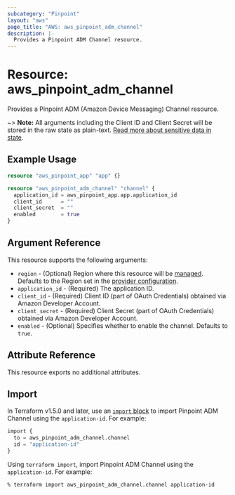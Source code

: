 ```yaml
---
subcategory: "Pinpoint"
layout: "aws"
page_title: "AWS: aws_pinpoint_adm_channel"
description: |-
  Provides a Pinpoint ADM Channel resource.
---
```


# Resource: aws_pinpoint_adm_channel

Provides a Pinpoint ADM (Amazon Device Messaging) Channel resource.

~> **Note:** All arguments including the Client ID and Client Secret will be stored in the raw state as plain-text.
[Read more about sensitive data in state](https://www.terraform.io/docs/state/sensitive-data.html).

## Example Usage

```terraform
resource "aws_pinpoint_app" "app" {}

resource "aws_pinpoint_adm_channel" "channel" {
  application_id = aws_pinpoint_app.app.application_id
  client_id      = ""
  client_secret  = ""
  enabled        = true
}
```

## Argument Reference

This resource supports the following arguments:

* `region` - (Optional) Region where this resource will be [managed](https://docs.aws.amazon.com/general/latest/gr/rande.html#regional-endpoints). Defaults to the Region set in the [provider configuration](https://registry.terraform.io/providers/hashicorp/aws/latest/docs#aws-configuration-reference).
* `application_id` - (Required) The application ID.
* `client_id` - (Required) Client ID (part of OAuth Credentials) obtained via Amazon Developer Account.
* `client_secret` - (Required) Client Secret (part of OAuth Credentials) obtained via Amazon Developer Account.
* `enabled` - (Optional) Specifies whether to enable the channel. Defaults to `true`.

## Attribute Reference

This resource exports no additional attributes.

## Import

In Terraform v1.5.0 and later, use an [`import` block](https://developer.hashicorp.com/terraform/language/import) to import Pinpoint ADM Channel using the `application-id`. For example:

```terraform
import {
  to = aws_pinpoint_adm_channel.channel
  id = "application-id"
}
```

Using `terraform import`, import Pinpoint ADM Channel using the `application-id`. For example:

```console
% terraform import aws_pinpoint_adm_channel.channel application-id
```
